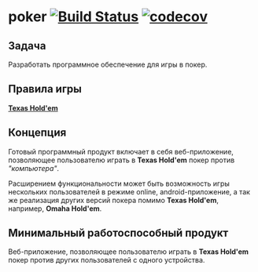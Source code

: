 # poker [![Build Status](https://travis-ci.org/lamtev/poker.svg?branch=develop)](https://travis-ci.org/lamtev/poker)  [![codecov](https://codecov.io/gh/lamtev/poker/branch/newCoreFeatures/graph/badge.svg)](https://codecov.io/gh/lamtev/poker)


## Задача

Разработать программное обеспечение для игры в покер.

## Правила игры

[__Texas Hold'em__](https://oag.ca.gov/sites/all/files/agweb/pdfs/gambling/BGC_texas.pdf)

## Концепция

Готовый программный продукт включает в себя веб-приложение, позволяющее пользователю играть в __Texas Hold'em__ покер против _"компьютера"_. 

Расширением функциональности может быть возможность игры нескольких пользователей в режиме online, android-приложение, а так же реализация других версий покера помимо __Texas Hold'em__, например, __Omaha Hold'em__.

## Минимальный работоспособный продукт

Веб-приложение, позволяющее пользователю играть в __Texas Hold'em__ покер против других пользователей с одного устройства.
